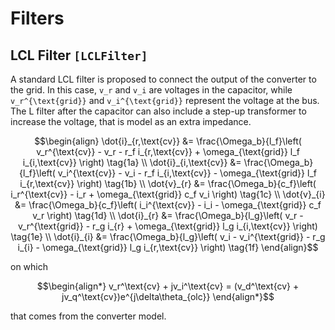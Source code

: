 # Filters

## LCL Filter ```[LCLFilter]```

A standard LCL filter is proposed to connect the output of the converter to the grid. In
this case, ``v_r`` and ``v_i`` are voltages in the capacitor, while ``v_r^{\text{grid}}``
and ``v_i^{\text{grid}}`` represent the voltage at the bus. The L filter after the capacitor
can also include a step-up transformer to increase the voltage, that is model as an extra
impedance.

```math
\begin{align}
    \dot{i}_{r,\text{cv}} &= \frac{\Omega_b}{l_f}\left( v_r^{\text{cv}} - v_r  - r_f i_{r,\text{cv}} + \omega_{\text{grid}} l_f i_{i,\text{cv}} \right) \tag{1a} \\
    \dot{i}_{i,\text{cv}} &= \frac{\Omega_b}{l_f}\left( v_i^{\text{cv}} - v_i  - r_f i_{i,\text{cv}} - \omega_{\text{grid}} l_f i_{r,\text{cv}} \right) \tag{1b} \\
    \dot{v}_{r} &=  \frac{\Omega_b}{c_f}\left( i_r^{\text{cv}} - i_r + \omega_{\text{grid}} c_f v_i \right) \tag{1c} \\
    \dot{v}_{i} &=  \frac{\Omega_b}{c_f}\left( i_i^{\text{cv}} - i_i - \omega_{\text{grid}} c_f v_r \right) \tag{1d} \\
    \dot{i}_{r} &= \frac{\Omega_b}{l_g}\left( v_r - v_r^{\text{grid}} - r_g i_{r} + \omega_{\text{grid}} l_g i_{i,\text{cv}} \right) \tag{1e} \\
    \dot{i}_{i} &= \frac{\Omega_b}{l_g}\left( v_i - v_i^{\text{grid}} - r_g i_{i} - \omega_{\text{grid}} l_g i_{r,\text{cv}} \right) \tag{1f}
\end{align}
```

on which

```math
\begin{align*}
v_r^\text{cv} + jv_i^\text{cv} = (v_d^\text{cv} + jv_q^\text{cv})e^{j\delta\theta_{olc}}
\end{align*}
```

that comes from the converter model.
